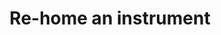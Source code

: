 ---
title: Re-home an instrument
slug: rehome
image: helps6.jpg
order: 100
short-description: "We have a number of instruments looking for new homes. Can you
  help?   \n"
description: "We have a number of instruments looking for new homes. Can you help?
  \n\nSee our [instruments](/instruments.html) page for more details.\n"
permalink: "/help/rehome.html"
layout: help_page
---